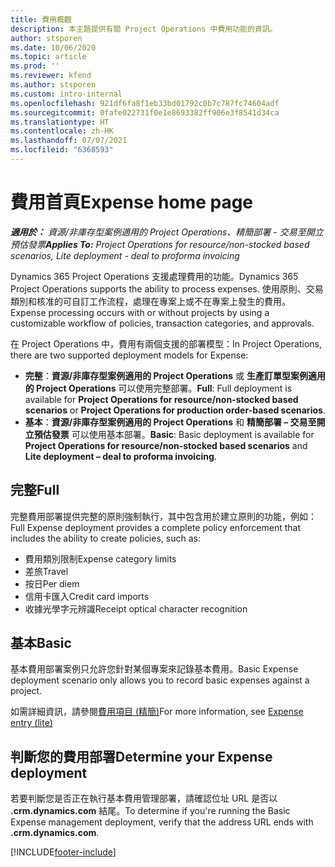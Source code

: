 ```yaml
---
title: 費用概觀
description: 本主題提供有關 Project Operations 中費用功能的資訊。
author: stsporen
ms.date: 10/06/2020
ms.topic: article
ms.prod: ''
ms.reviewer: kfend
ms.author: stsporen
ms.custom: intro-internal
ms.openlocfilehash: 921df6fa8f1eb33bd01792c0b7c787fc74604adf
ms.sourcegitcommit: 0fafe022731f0e1e8693382ff906e3f8541d34ca
ms.translationtype: HT
ms.contentlocale: zh-HK
ms.lasthandoff: 07/07/2021
ms.locfileid: "6368593"
---
```

# <a name="expense-home-page"></a><span data-ttu-id="ad116-103">費用首頁</span><span class="sxs-lookup"><span data-stu-id="ad116-103">Expense home page</span></span>

<span data-ttu-id="ad116-104">_**適用於：** 資源/非庫存型案例適用的 Project Operations、精簡部署 - 交易至開立預估發票_</span><span class="sxs-lookup"><span data-stu-id="ad116-104">_**Applies To:** Project Operations for resource/non-stocked based scenarios, Lite deployment - deal to proforma invoicing_</span></span>


<span data-ttu-id="ad116-105">Dynamics 365 Project Operations 支援處理費用的功能。</span><span class="sxs-lookup"><span data-stu-id="ad116-105">Dynamics 365 Project Operations supports the ability to process expenses.</span></span> <span data-ttu-id="ad116-106">使用原則、交易類別和核准的可自訂工作流程，處理在專案上或不在專案上發生的費用。</span><span class="sxs-lookup"><span data-stu-id="ad116-106">Expense processing occurs with or without projects by using a customizable workflow of policies, transaction categories, and approvals.</span></span>

<span data-ttu-id="ad116-107">在 Project Operations 中，費用有兩個支援的部署模型：</span><span class="sxs-lookup"><span data-stu-id="ad116-107">In Project Operations, there are two supported deployment models for Expense:</span></span> 

- <span data-ttu-id="ad116-108">**完整**：**資源/非庫存型案例適用的 Project Operations** 或 **生產訂單型案例適用的 Project Operations** 可以使用完整部署。</span><span class="sxs-lookup"><span data-stu-id="ad116-108">**Full**: Full deployment is available for **Project Operations for resource/non-stocked based scenarios** or **Project Operations for production order-based scenarios**.</span></span>
- <span data-ttu-id="ad116-109">**基本**：**資源/非庫存型案例適用的 Project Operations** 和 **精簡部署 – 交易至開立預估發票** 可以使用基本部署。</span><span class="sxs-lookup"><span data-stu-id="ad116-109">**Basic**: Basic deployment is available for **Project Operations for resource/non-stocked based scenarios** and **Lite deployment – deal to proforma invoicing**.</span></span>

## <a name="full"></a><span data-ttu-id="ad116-110">完整</span><span class="sxs-lookup"><span data-stu-id="ad116-110">Full</span></span> 
<span data-ttu-id="ad116-111">完整費用部署提供完整的原則強制執行，其中包含用於建立原則的功能，例如：</span><span class="sxs-lookup"><span data-stu-id="ad116-111">Full Expense deployment provides a complete policy enforcement that includes the ability to create policies, such as:</span></span>

  - <span data-ttu-id="ad116-112">費用類別限制</span><span class="sxs-lookup"><span data-stu-id="ad116-112">Expense category limits</span></span>
  - <span data-ttu-id="ad116-113">差旅</span><span class="sxs-lookup"><span data-stu-id="ad116-113">Travel</span></span>
  - <span data-ttu-id="ad116-114">按日</span><span class="sxs-lookup"><span data-stu-id="ad116-114">Per diem</span></span>
  - <span data-ttu-id="ad116-115">信用卡匯入</span><span class="sxs-lookup"><span data-stu-id="ad116-115">Credit card imports</span></span>
  - <span data-ttu-id="ad116-116">收據光學字元辨識</span><span class="sxs-lookup"><span data-stu-id="ad116-116">Receipt optical character recognition</span></span>

## <a name="basic"></a><span data-ttu-id="ad116-117">基本</span><span class="sxs-lookup"><span data-stu-id="ad116-117">Basic</span></span> 
<span data-ttu-id="ad116-118">基本費用部署案例只允許您針對某個專案來記錄基本費用。</span><span class="sxs-lookup"><span data-stu-id="ad116-118">Basic Expense deployment scenario only allows you to record basic expenses against a project.</span></span> 

<span data-ttu-id="ad116-119">如需詳細資訊，請參閱[費用項目 (精簡)](basic-expense.md)</span><span class="sxs-lookup"><span data-stu-id="ad116-119">For more information, see [Expense entry (lite)](basic-expense.md)</span></span>

## <a name="determine-your-expense-deployment"></a><span data-ttu-id="ad116-120">判斷您的費用部署</span><span class="sxs-lookup"><span data-stu-id="ad116-120">Determine your Expense deployment</span></span>
<span data-ttu-id="ad116-121">若要判斷您是否正在執行基本費用管理部署，請確認位址 URL 是否以 **.crm.dynamics.com** 結尾。</span><span class="sxs-lookup"><span data-stu-id="ad116-121">To determine if you're running the Basic Expense management deployment, verify that the address URL ends with **.crm.dynamics.com**.</span></span> 


[!INCLUDE[footer-include](../includes/footer-banner.md)]